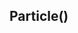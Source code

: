 

<!-- Start D:\xampp\htdocs\jest\source\particle.js -->

## Particle()

<!-- End D:\xampp\htdocs\jest\source\particle.js -->

